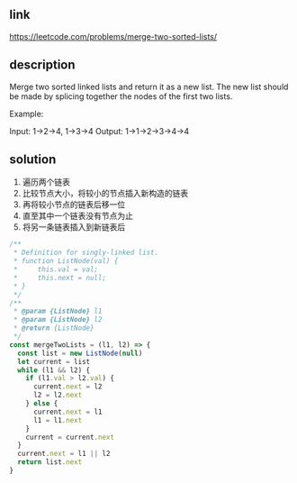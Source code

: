 ## link

https://leetcode.com/problems/merge-two-sorted-lists/

## description

Merge two sorted linked lists and return it as a new list. The new list should be made by splicing together the nodes of the first two lists.

Example:

Input: 1->2->4, 1->3->4
Output: 1->1->2->3->4->4

## solution

1. 遍历两个链表
2. 比较节点大小，将较小的节点插入新构造的链表
3. 再将较小节点的链表后移一位
4. 直至其中一个链表没有节点为止
5. 将另一条链表插入到新链表后

```javascript
/**
 * Definition for singly-linked list.
 * function ListNode(val) {
 *     this.val = val;
 *     this.next = null;
 * }
 */
/**
 * @param {ListNode} l1
 * @param {ListNode} l2
 * @return {ListNode}
 */
const mergeTwoLists = (l1, l2) => {
  const list = new ListNode(null)
  let current = list
  while (l1 && l2) {
    if (l1.val > l2.val) {
      current.next = l2
      l2 = l2.next  
    } else {
      current.next = l1
      l1 = l1.next  
    }   
    current = current.next  
  }
  current.next = l1 || l2  
  return list.next    
}
```